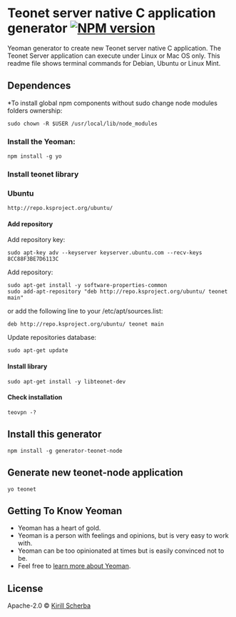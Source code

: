 # Teonet server native C application generator [![NPM version][npm-image]][npm-url]

Yeoman generator to create new Teonet server native C application. The Teonet 
Server application can execute under Linux or Mac OS only. This readme file 
shows terminal commands for Debian, Ubuntu or Linux Mint.

## Dependences


*To install global npm components without sudo change node modules folders ownership:

    sudo chown -R $USER /usr/local/lib/node_modules

### Install the Yeoman:

    npm install -g yo


### Install teonet library

### Ubuntu

    http://repo.ksproject.org/ubuntu/

#### Add repository

Add repository key:  

    sudo apt-key adv --keyserver keyserver.ubuntu.com --recv-keys 8CC88F3BE7D6113C
    
Add repository:    

    sudo apt-get install -y software-properties-common
    sudo add-apt-repository "deb http://repo.ksproject.org/ubuntu/ teonet main"
    
or add the following line to your /etc/apt/sources.list:  

    deb http://repo.ksproject.org/ubuntu/ teonet main
    
Update repositories database:    
    
    sudo apt-get update

#### Install library

    sudo apt-get install -y libteonet-dev

#### Check installation

    teovpn -?


## Install this generator

    npm install -g generator-teonet-node


## Generate new teonet-node application

    yo teonet

## Getting To Know Yeoman

 * Yeoman has a heart of gold.
 * Yeoman is a person with feelings and opinions, but is very easy to work with.
 * Yeoman can be too opinionated at times but is easily convinced not to be.
 * Feel free to [learn more about Yeoman](http://yeoman.io/).

## License

Apache-2.0 © [Kirill Scherba](https://gitlab.ksproject.org)


[npm-image]: https://badge.fury.io/js/generator-teonet.svg
[npm-url]: https://npmjs.org/package/generator-teonet
[travis-image]: https://travis-ci.org//generator-teonet.svg?branch=master
[travis-url]: https://travis-ci.org//generator-teonet
[daviddm-image]: https://david-dm.org//generator-teonet.svg?theme=shields.io
[daviddm-url]: https://david-dm.org//generator-teonet
[coveralls-image]: https://coveralls.io/repos//generator-teonet/badge.svg
[coveralls-url]: https://coveralls.io/r//generator-teonet
